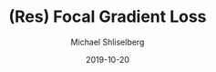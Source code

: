 ---
author: Michael Shliselberg
date: 2019-10-20
excerpt_separator: <!--more-->
title: "(Res) Focal Gradient Loss"
---